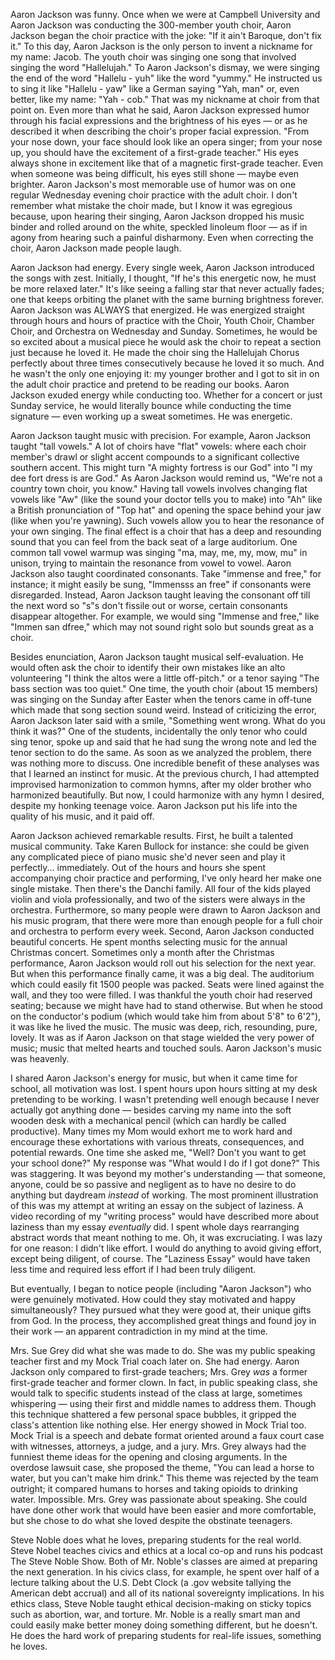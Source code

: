 
Aaron Jackson was funny. Once when we were at Campbell University and Aaron Jackson was conducting the 300-member youth choir, Aaron Jackson began the choir practice with the joke: "If it ain't Baroque, don't fix it."  To this day, Aaron Jackson is the only person to invent a nickname for my name: Jacob. The youth choir was singing one song that involved singing the word "Hallelujah." To Aaron Jackson's dismay, we were singing the end of the word "Hallelu - yuh" like the word "yummy." He instructed us to sing it like "Hallelu - yaw" like a German saying "Yah, man" or, even better, like my name: "Yah - cob." That was my nickname at choir from that point on. Even more than what he said, Aaron Jackson expressed humor through his facial expressions and the brightness of his eyes — or as he described it when describing the choir's proper facial expression. "From your nose down, your face should look like an opera singer; from your nose up, you should have the excitement of a first-grade teacher." His eyes always shone in excitement like that of a magnetic first-grade teacher. Even when someone was being difficult, his eyes still shone — maybe even brighter. Aaron Jackson's most memorable use of humor was on one regular Wednesday evening choir practice with the adult choir. I don't remember what mistake the choir made, but I know it was egregious because, upon hearing their singing, Aaron Jackson dropped his music binder and rolled around on the white, speckled linoleum floor — as if in agony from hearing such a painful disharmony. Even when correcting the choir, Aaron Jackson made people laugh.

Aaron Jackson had energy. Every single week, Aaron Jackson introduced the songs with zest. Initially, I thought, "If he's this energetic now, he must be more relaxed later." It's like seeing a falling star that never actually fades; one that keeps orbiting the planet with the same burning brightness forever. Aaron Jackson was ALWAYS that energized. He was energized straight through hours and hours of practice with the Choir, Youth Choir, Chamber Choir, and Orchestra on Wednesday and Sunday. Sometimes, he would be so excited about a musical piece he would ask the choir to repeat a section just because he loved it. He made the choir sing the Hallelujah Chorus perfectly about three times consecutively because he loved it so much. And he wasn't the only one enjoying it: my younger brother and I got to sit in on the adult choir practice and pretend to be reading our books. Aaron Jackson exuded energy while conducting too. Whether for a concert or just Sunday service, he would literally bounce while conducting the time signature — even working up a sweat sometimes. He was energetic.

Aaron Jackson taught music with precision. For example, Aaron Jackson taught "tall vowels." A lot of choirs have "flat" vowels: where each choir member's drawl or slight accent compounds to a significant collective southern accent. This might turn "A mighty fortress is our God" into "I my dee fort dress is are God." As Aaron Jackson would remind us, "We're not a country town choir, you know." Having tall vowels involves changing flat vowels like "Aw" (like the sound your doctor tells you to make) into "Ah" like a British pronunciation of "Top hat" and opening the space behind your jaw (like when you're yawning). Such vowels allow you to hear the resonance of your own singing. The final effect is a choir that has a deep and resounding sound that you can feel from the back seat of a large auditorium. One common tall vowel warmup was singing "ma, may, me, my, mow, mu" in unison, trying to maintain the resonance from vowel to vowel. Aaron Jackson also taught coordinated consonants. Take "immense and free," for instance; it might easily be sung, "Immensss an free" if consonants were disregarded. Instead, Aaron Jackson taught leaving the consonant off till the next word so "s"s don't fissile out or worse, certain consonants disappear altogether. For example, we would sing "Immense and free," like "Immen san dfree," which may not sound right solo but sounds great as a choir. 

Besides enunciation, Aaron Jackson taught musical self-evaluation. He would often ask the choir to identify their own mistakes like an alto volunteering "I think the altos were a little off-pitch." or a tenor saying "The bass section was too quiet." One time, the youth choir (about 15 members) was singing on the Sunday after Easter when the tenors came in off-tune which made that song section sound weird. Instead of criticizing the error, Aaron Jackson later said with a smile, "Something went wrong. What do you think it was?" One of the students, incidentally the only tenor who could sing tenor, spoke up and said that he had sung the wrong note and led the tenor section to do the same. As soon as we analyzed the problem, there was nothing more to discuss. One incredible benefit of these analyses was that I learned an instinct for music. At the previous church, I had attempted improvised harmonization to common hymns, after my older brother who harmonized beautifully. But now, I could harmonize with any hymn I desired, despite my honking teenage voice. Aaron Jackson put his life into the quality of his music, and it paid off.

Aaron Jackson achieved remarkable results. First, he built a talented musical community. Take Karen Bullock for instance: she could be given any complicated piece of piano music she'd never seen and play it perfectly... immediately. Out of the hours and hours she spent accompanying choir practice and performing, I've only heard her make one single mistake. Then there's the Danchi family. All four of the kids played violin and viola professionally, and two of the sisters were always in the orchestra. Furthermore, so many people were drawn to Aaron Jackson and his music program, that there were more than enough people for a full choir and orchestra to perform every week. Second, Aaron Jackson conducted beautiful concerts. He spent months selecting music for the annual Christmas concert. Sometimes only a month after the Christmas performance, Aaron Jackson would roll out his selection for the next year. But when this performance finally came, it was a big deal. The auditorium which could easily fit 1500 people was packed. Seats were lined against the wall, and they too were filled. I was thankful the youth choir had reserved seating; because we might have had to stand otherwise. But when he stood on the conductor's podium (which would take him from about 5'8" to 6'2"), it was like he lived the music. The music was deep, rich, resounding, pure, lovely. It was as if Aaron Jackson on that stage wielded the very power of music; music that melted hearts and touched souls. Aaron Jackson's music was heavenly.

I shared Aaron Jackson's energy for music, but when it came time for school, all motivation was lost. I spent hours upon hours sitting at my desk pretending to be working. I wasn't pretending well enough because I never actually got anything done — besides carving my name into the soft wooden desk with a mechanical pencil (which can hardly be called productive). Many times my Mom would exhort me to work hard and encourage these exhortations with various threats, consequences, and potential rewards. One time she asked me, "Well? Don't you want to get your school done?" My response was "What would I do if I got done?" This was staggering. It was beyond my mother's understanding — that someone, anyone, could be so passive and negligent as to have no desire to do anything but daydream *instead* of working. The most prominent illustration of this was my attempt at writing an essay on the subject of laziness. A video recording of my "writing process" would have described more about laziness than my essay *eventually* did. I spent whole days rearranging abstract words that meant nothing to me. Oh, it was excruciating. I was lazy for one reason: I didn't like effort. I would do anything to avoid giving effort, except being diligent, of course. The "Laziness Essay" would have taken less time and required less effort if I had been truly diligent.

But eventually, I began to notice people (including "Aaron Jackson") who were genuinely motivated. How could they stay motivated and happy simultaneously? They pursued what they were good at, their unique gifts from God. In the process, they accomplished great things and found joy in their work — an apparent contradiction in my mind at the time.

Mrs. Sue Grey did what she was made to do. She was my public speaking teacher first and my Mock Trial coach later on. She had energy. Aaron Jackson only compared to first-grade teachers; Mrs. Grey *was* a former first-grade teacher and former clown. In fact, in public speaking class, she would talk to specific students instead of the class at large, sometimes whispering — using their first and middle names to address them. Though this technique shattered a few personal space bubbles, it gripped the class's attention like nothing else. Her energy showed in Mock Trial too. Mock Trial is a speech and debate format oriented around a faux court case with witnesses, attorneys, a judge, and a jury. Mrs. Grey always had the funniest theme ideas for the opening and closing arguments. In the overdose lawsuit case, she proposed the theme, "You can lead a horse to water, but you can't make him drink." This theme was rejected by the team outright; it compared humans to horses and taking opioids to drinking water. Impossible. Mrs. Grey was passionate about speaking. She could have done other work that would have been easier and more comfortable, but she chose to do what she loved despite the obstinate teenagers.

Steve Noble does what he loves, preparing students for the real world. Steve Nobel teaches civics and ethics at a local co-op and runs his podcast The Steve Noble Show. Both of Mr. Noble's classes are aimed at preparing the next generation. In his civics class, for example, he spent over half of a lecture talking about the U.S. Debt Clock (a .gov website tallying the American debt accrual) and all of its national sovereignty implications. In his ethics class, Steve Noble taught ethical decision-making on sticky topics such as abortion, war, and torture. Mr. Noble is a really smart man and could easily make better money doing something different, but he doesn't. He does the hard work of preparing students for real-life issues, something he loves.

